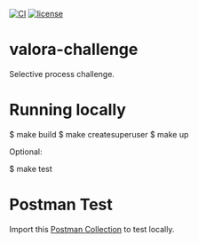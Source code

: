 [![CI](https://github.com/lfvilella/valora-challenge/workflows/CI/badge.svg?event=push)](https://github.com/lfvilella/valora-challenge/actions?query=event%3Apush+branch%3Amaster+workflow%3ACI)
[![license](https://img.shields.io/github/license/lfvilella/valora-challenge.svg)](https://github.com/lfvilella/valora-challenge/blob/master/LICENSE)

# valora-challenge
Selective process challenge.


# Running locally

$ make build
$ make createsuperuser
$ make up

Optional:

$ make test


# Postman Test

Import this [Postman Collection](./docs/postman/valora-challenge.postman_collection.json) to test locally.
